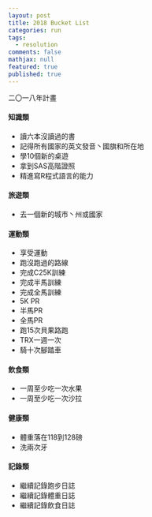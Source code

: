 ```yaml
--- 
layout: post
title: 2018 Bucket List
categories: run
tags: 
  - resolution
comments: false
mathjax: null
featured: true
published: true
---
```


二〇一八年計畫

#### 知識類
* 讀六本沒讀過的書
* 記得所有國家的英文發音丶國旗和所在地
* 學10個新的桌遊
* 拿到SAS高階證照
* 精進寫R程式語言的能力

#### 旅遊類
* 去一個新的城市丶州或國家

#### 運動類
* 享受運動
* 跑沒跑過的路線
* 完成C25K訓練
* 完成半馬訓練
* 完成全馬訓練
* 5K PR
* 半馬PR
* 全馬PR
* 跑15次貝果路跑
* TRX一週一次
* 騎十次腳踏車

#### 飲食類
* 一周至少吃一次水果
* 一周至少吃一次沙拉

#### 健康類
* 體重落在118到128磅
* 洗兩次牙

#### 記錄類
* 繼續記錄跑步日誌
* 繼續記錄體重日誌
* 繼續記錄飲食日誌
